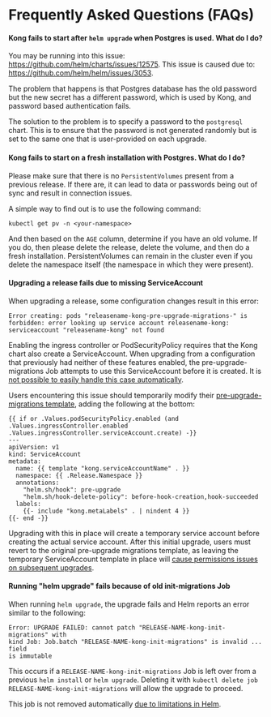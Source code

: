 # Frequently Asked Questions (FAQs)

#### Kong fails to start after `helm upgrade` when Postgres is used. What do I do?

You may be running into this issue: https://github.com/helm/charts/issues/12575.
This issue is caused due to: https://github.com/helm/helm/issues/3053.

The problem that happens is that Postgres database has the old password but
the new secret has a different password, which is used by Kong, and password
based authentication fails.

The solution to the problem is to specify a password to the `postgresql` chart.
This is to ensure that the password is not generated randomly but is set to
the same one that is user-provided on each upgrade.

#### Kong fails to start on a fresh installation with Postgres. What do I do?

Please make sure that there is no `PersistentVolumes` present from a previous
release. If there are, it can lead to data or passwords being out of sync
and result in connection issues.

A simple way to find out is to use the following command:

```
kubectl get pv -n <your-namespace>
```

And then based on the `AGE` column, determine if you have an old volume.
If you do, then please delete the release, delete the volume, and then
do a fresh installation. PersistentVolumes can remain in the cluster even if
you delete the namespace itself (the namespace in which they were present).

#### Upgrading a release fails due to missing ServiceAccount

When upgrading a release, some configuration changes result in this error:

```
Error creating: pods "releasename-kong-pre-upgrade-migrations-" is forbidden: error looking up service account releasename-kong: serviceaccount "releasename-kong" not found
```

Enabling the ingress controller or PodSecurityPolicy requires that the Kong
chart also create a ServiceAccount. When upgrading from a configuration that
previously had neither of these features enabled, the pre-upgrade-migrations
Job attempts to use this ServiceAccount before it is created. It is [not
possible to easily handle this case automatically](https://github.com/Kong/charts/pull/31).

Users encountering this issue should temporarily modify their
[pre-upgrade-migrations template](https://github.com/Kong/charts/blob/master/charts/kong/templates/migrations-pre-upgrade.yaml),
adding the following at the bottom:

```
{{ if or .Values.podSecurityPolicy.enabled (and .Values.ingressController.enabled .Values.ingressController.serviceAccount.create) -}}
---
apiVersion: v1
kind: ServiceAccount
metadata:
  name: {{ template "kong.serviceAccountName" . }}
  namespace: {{ .Release.Namespace }}
  annotations:
    "helm.sh/hook": pre-upgrade
    "helm.sh/hook-delete-policy": before-hook-creation,hook-succeeded
  labels:
    {{- include "kong.metaLabels" . | nindent 4 }}
{{- end -}}
```

Upgrading with this in place will create a temporary service account before
creating the actual service account. After this initial upgrade, users must
revert to the original pre-upgrade migrations template, as leaving the
temporary ServiceAccount template in place will [cause permissions issues on
subsequent upgrades](https://github.com/Kong/charts/issues/30).

#### Running "helm upgrade" fails because of old init-migrations Job

When running `helm upgrade`, the upgrade fails and Helm reports an error
similar to the following:

```
Error: UPGRADE FAILED: cannot patch "RELEASE-NAME-kong-init-migrations" with
kind Job: Job.batch "RELEASE-NAME-kong-init-migrations" is invalid ... field
is immutable
```

This occurs if a `RELEASE-NAME-kong-init-migrations` Job is left over from a
previous `helm install` or `helm upgrade`. Deleting it with
`kubectl delete job RELEASE-NAME-kong-init-migrations` will allow the upgrade
to proceed.

This job is not removed automatically [due to limitations in
Helm](https://github.com/Kong/charts/pull/36).
